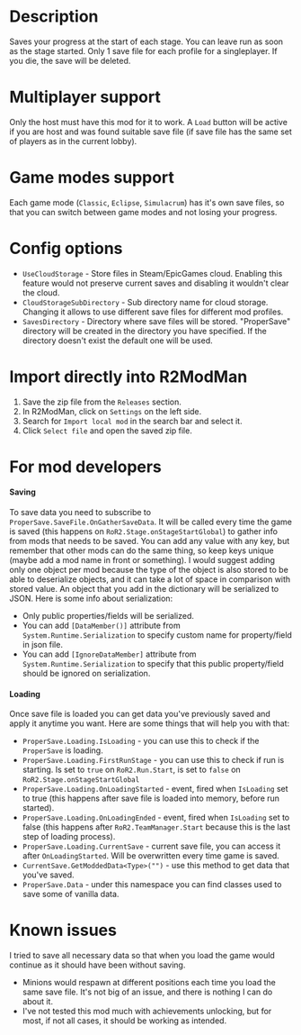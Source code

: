 # Description
Saves your progress at the start of each stage. You can leave run as soon as the stage started.
Only 1 save file for each profile for a singleplayer. If you die, the save will be deleted.

# Multiplayer support
Only the host must have this mod for it to work.
A `Load` button will be active if you are host and was found suitable save file (if save file has the same set of players as in the current lobby).

# Game modes support
Each game mode (`Classic`, `Eclipse`, `Simulacrum`) has it's own save files, so that you can switch between game modes and not losing your progress.

# Config options

* `UseCloudStorage` - Store files in Steam/EpicGames cloud. Enabling this feature would not preserve current saves and disabling it wouldn't clear the cloud.
* `CloudStorageSubDirectory` - Sub directory name for cloud storage. Changing it allows to use different save files for different mod profiles.
* `SavesDirectory` - Directory where save files will be stored. "ProperSave" directory will be created in the directory you have specified. If the directory doesn't exist the default one will be used.

# Import directly into R2ModMan
1. Save the zip file from the `Releases` section.
2. In R2ModMan, click on `Settings` on the left side.
3. Search for `Import local mod` in the search bar and select it.
4. Click `Select file` and open the saved zip file.

# For mod developers
#### Saving
To save data you need to subscribe to `ProperSave.SaveFile.OnGatherSaveData`. It will be called every time the game is saved (this happens on `RoR2.Stage.onStageStartGlobal`) to gather info from mods that needs to be saved. You can add any value with any key, but remember that other mods can do the same thing, so keep keys unique (maybe add a mod name in front or something). 
I would suggest adding only one object per mod because the type of the object is also stored to be able to deserialize objects, and it can take a lot of space in comparison with stored value. 
An object that you add in the dictionary will be serialized to JSON. Here is some info about serialization:

* Only public properties/fields will be serialized.
* You can add `[DataMember()]` attribute from `System.Runtime.Serialization` to specify custom name for property/field in json file.
* You can add `[IgnoreDataMember]` attribute from `System.Runtime.Serialization` to specify that this public property/field should be ignored on serialization.

#### Loading
Once save file is loaded you can get data you've previously saved and apply it anytime you want. Here are some things that will help you with that:

* `ProperSave.Loading.IsLoading` - you can use this to check if the `ProperSave` is loading.
* `ProperSave.Loading.FirstRunStage` - you can use this to check if run is starting. Is set to `true` on `RoR2.Run.Start`, is set to `false` on `RoR2.Stage.onStageStartGlobal`
* `ProperSave.Loading.OnLoadingStarted` - event, fired when `IsLoading` set to true (this happens after save file is loaded into memory, before run started).
* `ProperSave.Loading.OnLoadingEnded` - event, fired when `IsLoading` set to false (this happens after `RoR2.TeamManager.Start` because this is the last step of loading process).
* `ProperSave.Loading.CurrentSave` - current save file, you can access it after `OnLoadingStarted`. Will be overwritten every time game is saved.
* `CurrentSave.GetModdedData<Type>("")` - use this method to get data that you've saved.
* `ProperSave.Data` - under this namespace you can find classes used to save some of vanilla data. 

# Known issues
I tried to save all necessary data so that when you load the game would continue as it should have been without saving.

- Minions would respawn at different positions each time you load the same save file. It's not big of an issue, and there is nothing I can do about it.
- I've not tested this mod much with achievements unlocking, but for most, if not all cases, it should be working as intended. 
